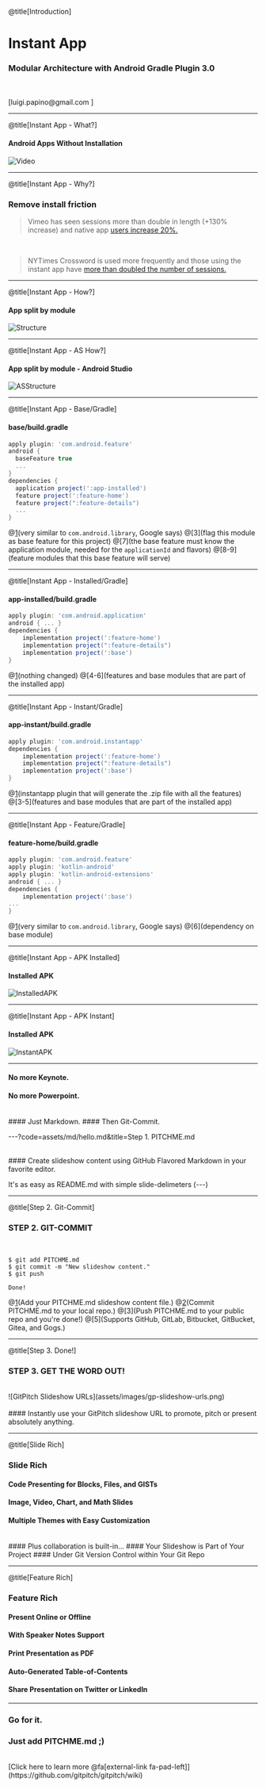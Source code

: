 @title[Introduction]

# <span class="gold">Instant App</span>

### Modular Architecture with Android Gradle Plugin 3.0
<br>
<br>
<span class="byline">[luigi.papino@gmail.com ]</span>

---

@title[Instant App - What?]

#### Android Apps Without Installation
![Video](https://www.youtube.com/embed/N1zZ2F0N86s)


---
@title[Instant App - Why?]
### Remove install friction
> Vimeo has seen sessions more than double in length (+130% increase) and native app [users increase 20%.][1] 

<br>

> NYTimes Crossword is used more frequently and those using the instant app have [more than doubled the number of sessions.][2] 

[1]: https://developer.android.com/stories/instant-apps/vimeo.html
[2]: https://developer.android.com/stories/instant-apps/nytimes-crossword.html

---
@title[Instant App - How?]
#### App split by module
![Structure](assets/images/aia-how-structure.png)

[^3]: https://developer.android.com/topic/instant-apps/getting-started/structure.html "AIA Structure" 


---
@title[Instant App - AS How?]
#### App split by module - Android Studio
![ASStructure](assets/images/aia-studio-multi.png)

---
@title[Instant App - Base/Gradle]
#### base/build.gradle
```gradle
apply plugin: 'com.android.feature'
android {
  baseFeature true
  ...
}
dependencies {
  application project(':app-installed')
  feature project(':feature-home')
  feature project(":feature-details")
  ...
}
```

@[1](very similar to `com.android.library`, Google says)
@[3](flag this module as base feature for this project)
@[7](the base feature must know the application module, needed for the `applicationId` and flavors)
@[8-9](feature modules that this base feature will serve)

---
@title[Instant App - Installed/Gradle]
#### app-installed/build.gradle
```gradle
apply plugin: 'com.android.application'
android { ... }
dependencies {
    implementation project(':feature-home')
    implementation project(":feature-details")
    implementation project(':base')
}

```

@[1](nothing changed)
@[4-6](features and base modules that are part of the installed app)

---
@title[Instant App - Instant/Gradle]
#### app-instant/build.gradle
```gradle
apply plugin: 'com.android.instantapp'
dependencies {
    implementation project(':feature-home')
    implementation project(":feature-details")
    implementation project(':base')
}
```

@[1](instantapp plugin that will generate the .zip file with all the features)
@[3-5](features and base modules that are part of the installed app)

---
@title[Instant App - Feature/Gradle]
#### feature-home/build.gradle
```gradle
apply plugin: 'com.android.feature'
apply plugin: 'kotlin-android'
apply plugin: 'kotlin-android-extensions'
android { ... }
dependencies {
    implementation project(':base')
...   
}
```

@[1](very similar to `com.android.library`, Google says)
@[6](dependency on base module)

---
@title[Instant App - APK Installed]
#### Installed APK
![InstalledAPK](assets/images/aia-apk-installed.png)

---
@title[Instant App - APK Instant]
#### Installed APK
![InstantAPK](assets/images/aia-apk-instant.png)

---

#### No more <span class="gray">Keynote</span>.
#### No more <span class="gray">Powerpoint</span>.
<br>
#### Just <span class="gold">Markdown</span>.
#### Then <span class="gold">Git-Commit</span>.

---?code=assets/md/hello.md&title=Step 1. PITCHME.md

<br>
#### Create slideshow content using GitHub Flavored Markdown in your favorite editor.

<span class="aside">It's as easy as README.md with simple slide-delimeters (---)</span>

---

@title[Step 2. Git-Commit]

### <span class="gold">STEP 2. GIT-COMMIT</span>
<br>

```shell
$ git add PITCHME.md
$ git commit -m "New slideshow content."
$ git push

Done!
```

@[1](Add your PITCHME.md slideshow content file.)
@[2](Commit PITCHME.md to your local repo.)
@[3](Push PITCHME.md to your public repo and you're done!)
@[5](Supports GitHub, GitLab, Bitbucket, GitBucket, Gitea, and Gogs.)

---

@title[Step 3. Done!]

### <span class="gold">STEP 3. GET THE WORD OUT!</span>
<br>
![GitPitch Slideshow URLs](assets/images/gp-slideshow-urls.png)
<br>
<br>
#### Instantly use your GitPitch slideshow URL to promote, pitch or present absolutely anything.

---

@title[Slide Rich]

### <span class="gold">Slide Rich</span>

#### Code Presenting for Blocks, Files, and GISTs
#### Image, Video, Chart, and Math Slides
#### Multiple Themes with Easy Customization
<br>
#### <span class="gold">Plus collaboration is built-in...</span>
#### Your Slideshow is Part of Your Project
#### Under Git Version Control within Your Git Repo

---

@title[Feature Rich]

### <span class="gold">Feature Rich</span>

#### Present Online or Offline
#### With Speaker Notes Support
#### Print Presentation as PDF
#### Auto-Generated Table-of-Contents
#### Share Presentation on Twitter or LinkedIn

---

### Go for it.
### Just add <span class="gold">PITCHME.md</span> ;)
<br>
[Click here to learn more @fa[external-link fa-pad-left]](https://github.com/gitpitch/gitpitch/wiki)